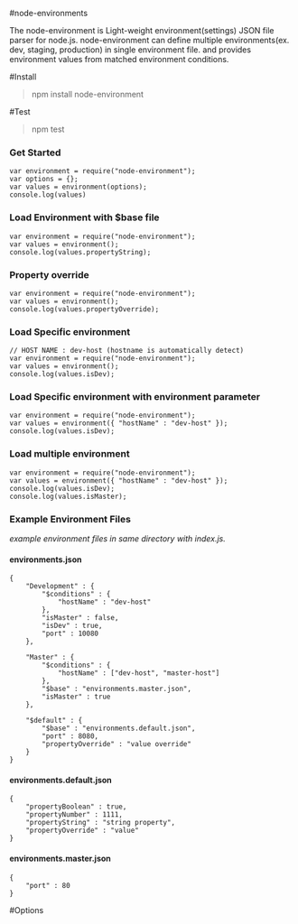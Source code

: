 #node-environments

The node-environment is Light-weight environment(settings) JSON file parser for node.js. 
node-environment can define multiple environments(ex. dev, staging, production) in single environment file. and provides environment values from matched environment conditions.

#Install

> npm install node-environment

#Test

> npm test

### Get Started
    var environment = require("node-environment");
    var options = {};
    var values = environment(options);
    console.log(values)

### Load Environment with $base file
    var environment = require("node-environment");
    var values = environment();
    console.log(values.propertyString);

### Property override
    var environment = require("node-environment");
    var values = environment();
    console.log(values.propertyOverride);

### Load Specific environment
    // HOST NAME : dev-host (hostname is automatically detect)
    var environment = require("node-environment");
    var values = environment();
    console.log(values.isDev);

### Load Specific environment with environment parameter
    var environment = require("node-environment");
    var values = environment({ "hostName" : "dev-host" });
    console.log(values.isDev);

### Load multiple environment 
    var environment = require("node-environment");
    var values = environment({ "hostName" : "dev-host" });
    console.log(values.isDev);
    console.log(values.isMaster);

### Example Environment Files
*example environment files in same directory with index.js.*

#### environments.json
    {
	    "Development" : {
	        "$conditions" : {
	            "hostName" : "dev-host"
	        },
	        "isMaster" : false,
	        "isDev" : true,
	        "port" : 10080
	    },
	    
	    "Master" : {
	        "$conditions" : {
	            "hostName" : ["dev-host", "master-host"]
	        },
	        "$base" : "environments.master.json",
	        "isMaster" : true      
	    },
	        
	    "$default" : {
	        "$base" : "environments.default.json",
	        "port" : 8080,
	        "propertyOverride" : "value override"        
	    }    
	}

#### environments.default.json

    {
	    "propertyBoolean" : true,
	    "propertyNumber" : 1111,
	    "propertyString" : "string property",
	    "propertyOverride" : "value"
	}

#### environments.master.json

    {
	    "port" : 80
	}


#Options
